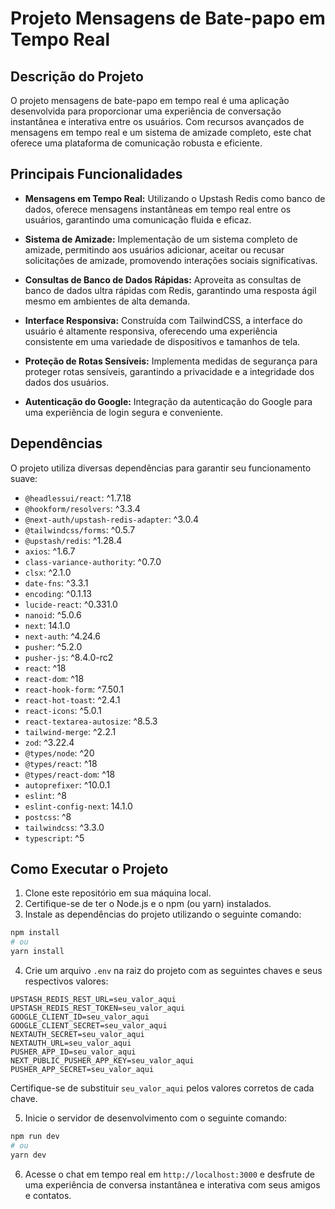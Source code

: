 # Projeto Mensagens de Bate-papo em Tempo Real

## Descrição do Projeto

O projeto mensagens de bate-papo em tempo real é uma aplicação desenvolvida para proporcionar uma experiência de conversação instantânea e interativa entre os usuários. Com recursos avançados de mensagens em tempo real e um sistema de amizade completo, este chat oferece uma plataforma de comunicação robusta e eficiente.

## Principais Funcionalidades

- **Mensagens em Tempo Real:** Utilizando o Upstash Redis como banco de dados, oferece mensagens instantâneas em tempo real entre os usuários, garantindo uma comunicação fluida e eficaz.

- **Sistema de Amizade:** Implementação de um sistema completo de amizade, permitindo aos usuários adicionar, aceitar ou recusar solicitações de amizade, promovendo interações sociais significativas.

- **Consultas de Banco de Dados Rápidas:** Aproveita as consultas de banco de dados ultra rápidas com Redis, garantindo uma resposta ágil mesmo em ambientes de alta demanda.

- **Interface Responsiva:** Construída com TailwindCSS, a interface do usuário é altamente responsiva, oferecendo uma experiência consistente em uma variedade de dispositivos e tamanhos de tela.

- **Proteção de Rotas Sensíveis:** Implementa medidas de segurança para proteger rotas sensíveis, garantindo a privacidade e a integridade dos dados dos usuários.

- **Autenticação do Google:** Integração da autenticação do Google para uma experiência de login segura e conveniente.

## Dependências

O projeto utiliza diversas dependências para garantir seu funcionamento suave:

- `@headlessui/react`: ^1.7.18
- `@hookform/resolvers`: ^3.3.4
- `@next-auth/upstash-redis-adapter`: ^3.0.4
- `@tailwindcss/forms`: ^0.5.7
- `@upstash/redis`: ^1.28.4
- `axios`: ^1.6.7
- `class-variance-authority`: ^0.7.0
- `clsx`: ^2.1.0
- `date-fns`: ^3.3.1
- `encoding`: ^0.1.13
- `lucide-react`: ^0.331.0
- `nanoid`: ^5.0.6
- `next`: 14.1.0
- `next-auth`: ^4.24.6
- `pusher`: ^5.2.0
- `pusher-js`: ^8.4.0-rc2
- `react`: ^18
- `react-dom`: ^18
- `react-hook-form`: ^7.50.1
- `react-hot-toast`: ^2.4.1
- `react-icons`: ^5.0.1
- `react-textarea-autosize`: ^8.5.3
- `tailwind-merge`: ^2.2.1
- `zod`: ^3.22.4
- `@types/node`: ^20
- `@types/react`: ^18
- `@types/react-dom`: ^18
- `autoprefixer`: ^10.0.1
- `eslint`: ^8
- `eslint-config-next`: 14.1.0
- `postcss`: ^8
- `tailwindcss`: ^3.3.0
- `typescript`: ^5

## Como Executar o Projeto

1. Clone este repositório em sua máquina local.
2. Certifique-se de ter o Node.js e o npm (ou yarn) instalados.
3. Instale as dependências do projeto utilizando o seguinte comando:

```bash
npm install
# ou
yarn install
```

4. Crie um arquivo `.env` na raiz do projeto com as seguintes chaves e seus respectivos valores:

```env
UPSTASH_REDIS_REST_URL=seu_valor_aqui
UPSTASH_REDIS_REST_TOKEN=seu_valor_aqui
GOOGLE_CLIENT_ID=seu_valor_aqui
GOOGLE_CLIENT_SECRET=seu_valor_aqui
NEXTAUTH_SECRET=seu_valor_aqui
NEXTAUTH_URL=seu_valor_aqui
PUSHER_APP_ID=seu_valor_aqui
NEXT_PUBLIC_PUSHER_APP_KEY=seu_valor_aqui
PUSHER_APP_SECRET=seu_valor_aqui
```

Certifique-se de substituir `seu_valor_aqui` pelos valores corretos de cada chave.

5. Inicie o servidor de desenvolvimento com o seguinte comando:

```bash
npm run dev
# ou
yarn dev
```

6. Acesse o chat em tempo real em `http://localhost:3000` e desfrute de uma experiência de conversa instantânea e interativa com seus amigos e contatos.
